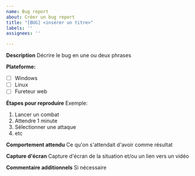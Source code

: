 ```yaml
---
name: Bug report
about: Créer un bug report
title: "[BUG] <insérer un titre>"
labels: ''
assignees: ''

---
```


**Description**
Décrire le bug en une ou deux phrases

**Plateforme:**
 - [ ] Windows
 - [ ] Linux
 - [ ] Fureteur web

**Étapes pour reproduire**
Exemple:
1. Lancer un combat
2. Attendre 1 minute
3. Sélectionner une attaque
4. etc

**Comportement attendu**
Ce qu'on s'attendait d'avoir comme résultat

**Capture d'écran**
Capture d'écran de la situation et/ou un lien vers un vidéo

**Commentaire additionnels**
Si nécessaire
